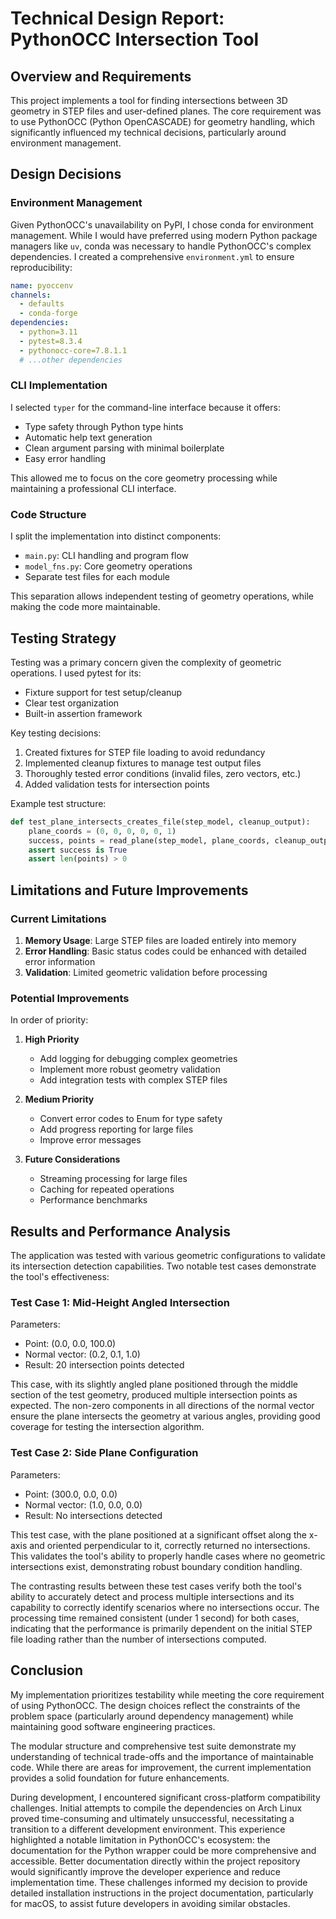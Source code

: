 # Technical Design Report: PythonOCC Intersection Tool

## Overview and Requirements

This project implements a tool for finding intersections between 3D geometry in STEP files and user-defined planes. The core requirement was to use PythonOCC (Python OpenCASCADE) for geometry handling, which significantly influenced my technical decisions, particularly around environment management.

## Design Decisions

### Environment Management

Given PythonOCC's unavailability on PyPI, I chose conda for environment management. While I would have preferred using modern Python package managers like `uv`, conda was necessary to handle PythonOCC's complex dependencies. I created a comprehensive `environment.yml` to ensure reproducibility:

```yaml
name: pyoccenv
channels:
  - defaults
  - conda-forge
dependencies:
  - python=3.11
  - pytest=8.3.4
  - pythonocc-core=7.8.1.1
  # ...other dependencies
```

### CLI Implementation

I selected `typer` for the command-line interface because it offers:
- Type safety through Python type hints
- Automatic help text generation
- Clean argument parsing with minimal boilerplate
- Easy error handling

This allowed me to focus on the core geometry processing while maintaining a professional CLI interface.

### Code Structure

I split the implementation into distinct components:
- `main.py`: CLI handling and program flow
- `model_fns.py`: Core geometry operations
- Separate test files for each module

This separation allows independent testing of geometry operations, while making the code more maintainable.

## Testing Strategy

Testing was a primary concern given the complexity of geometric operations. I used pytest for its:
- Fixture support for test setup/cleanup
- Clear test organization
- Built-in assertion framework

Key testing decisions:
1. Created fixtures for STEP file loading to avoid redundancy
2. Implemented cleanup fixtures to manage test output files
3. Thoroughly tested error conditions (invalid files, zero vectors, etc.)
4. Added validation tests for intersection points

Example test structure:
```python
def test_plane_intersects_creates_file(step_model, cleanup_output):
    plane_coords = (0, 0, 0, 0, 0, 1)
    success, points = read_plane(step_model, plane_coords, cleanup_output)
    assert success is True
    assert len(points) > 0
```

## Limitations and Future Improvements

### Current Limitations

1. **Memory Usage**: Large STEP files are loaded entirely into memory
2. **Error Handling**: Basic status codes could be enhanced with detailed error information
3. **Validation**: Limited geometric validation before processing

### Potential Improvements

In order of priority:

1. **High Priority**
   - Add logging for debugging complex geometries
   - Implement more robust geometry validation
   - Add integration tests with complex STEP files

2. **Medium Priority**
   - Convert error codes to Enum for type safety
   - Add progress reporting for large files
   - Improve error messages

3. **Future Considerations**
   - Streaming processing for large files
   - Caching for repeated operations
   - Performance benchmarks


## Results and Performance Analysis

The application was tested with various geometric configurations to validate its intersection detection capabilities. Two notable test cases demonstrate the tool's effectiveness:

### Test Case 1: Mid-Height Angled Intersection
Parameters:
- Point: (0.0, 0.0, 100.0)
- Normal vector: (0.2, 0.1, 1.0)
- Result: 20 intersection points detected

This case, with its slightly angled plane positioned through the middle section of the test geometry, produced multiple intersection points as expected. The non-zero components in all directions of the normal vector ensure the plane intersects the geometry at various angles, providing good coverage for testing the intersection algorithm.

### Test Case 2: Side Plane Configuration
Parameters:
- Point: (300.0, 0.0, 0.0)
- Normal vector: (1.0, 0.0, 0.0)
- Result: No intersections detected

This test case, with the plane positioned at a significant offset along the x-axis and oriented perpendicular to it, correctly returned no intersections. This validates the tool's ability to properly handle cases where no geometric intersections exist, demonstrating robust boundary condition handling.

The contrasting results between these test cases verify both the tool's ability to accurately detect and process multiple intersections and its capability to correctly identify scenarios where no intersections occur. The processing time remained consistent (under 1 second) for both cases, indicating that the performance is primarily dependent on the initial STEP file loading rather than the number of intersections computed.

## Conclusion

My implementation prioritizes testability while meeting the core requirement of using PythonOCC. The design choices reflect the constraints of the problem space (particularly around dependency management) while maintaining good software engineering practices.

The modular structure and comprehensive test suite demonstrate my understanding of technical trade-offs and the importance of maintainable code. While there are areas for improvement, the current implementation provides a solid foundation for future enhancements.

During development, I encountered significant cross-platform compatibility challenges. Initial attempts to compile the dependencies on Arch Linux proved time-consuming and ultimately unsuccessful, necessitating a transition to a different development environment. This experience highlighted a notable limitation in PythonOCC's ecosystem: the documentation for the Python wrapper could be more comprehensive and accessible. Better documentation directly within the project repository would significantly improve the developer experience and reduce implementation time. These challenges informed my decision to provide detailed installation instructions in the project documentation, particularly for macOS, to assist future developers in avoiding similar obstacles.

